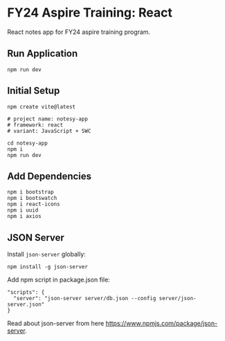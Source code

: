 # FY24 Aspire Training: React

React notes app for FY24 aspire training program.

## Run Application
```
npm run dev
```

## Initial Setup

```
npm create vite@latest

# project name: notesy-app
# framework: react
# variant: JavaScript + SWC

cd notesy-app
npm i
npm run dev
```

## Add Dependencies

```
npm i bootstrap
npm i bootswatch
npm i react-icons
npm i uuid
npm i axios
```

## JSON Server

Install `json-server` globally:

```
npm install -g json-server
```

Add npm script in package.json file:

```
"scripts": {
  "server": "json-server server/db.json --config server/json-server.json"
}
```

Read about json-server from here https://www.npmjs.com/package/json-server.